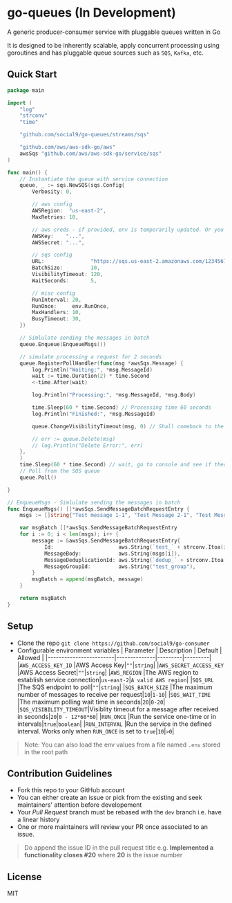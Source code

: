 # go-queues (In Development)

A generic producer-consumer service with pluggable queues written in Go

It is designed to be inherently scalable, apply concurrent processing using goroutines and has pluggable queue sources such as `SQS`, `Kafka`, etc.

## Quick Start

```go
package main

import (
	"log"
	"strconv"
	"time"

	"github.com/social9/go-queues/streams/sqs"

	"github.com/aws/aws-sdk-go/aws"
	awsSqs "github.com/aws/aws-sdk-go/service/sqs"
)

func main() {
	// Instantiate the queue with service connection
	queue, _ := sqs.NewSQS(sqs.Config{
		Verbosity: 0,

		// aws config
		AWSRegion:  "us-east-2",
		MaxRetries: 10,

		// aws creds - if provided, env is temporarily updated. Or you can add to env yourself
		AWSKey:    "...",
		AWSSecret: "...",

		// sqs config
		URL:               "https://sqs.us-east-2.amazonaws.com/1234567/MyQueue.fifo",
		BatchSize:         10,
		VisibilityTimeout: 120,
		WaitSeconds:       5,

		// misc config
		RunInterval: 20,
		RunOnce:     env.RunOnce,
		MaxHandlers: 10,
		BusyTimeout: 30,
	})

	// Simlulate sending the messages in batch
	queue.Enqueue(EnqueueMsgs())

	// simulate processing a request for 2 seconds
	queue.RegisterPollHandler(func(msg *awsSqs.Message) {
		log.Println("Waiting:", *msg.MessageId)
		wait := time.Duration(2) * time.Second
		<-time.After(wait)

		log.Println("Processing:", *msg.MessageId, *msg.Body)

		time.Sleep(60 * time.Second) // Processing time 60 seconds
		log.Println("Finished:", *msg.MessageId)

		queue.ChangeVisibilityTimeout(msg, 0) // Shall comeback to the queue

		// err := queue.Delete(msg)
		// log.Println("Delete Error:", err)
	},
	)
	time.Sleep(60 * time.Second) // wait, go to console and see if there are some messages visible, Hit "Poll for messages"
	// Poll from the SQS queue
	queue.Poll()

}

// EnqueueMsgs - Simlulate sending the messages in batch
func EnqueueMsgs() []*awsSqs.SendMessageBatchRequestEntry {
	msgs := []string{"Test message 1-1", "Test Message 2-1", "Test Message 3-1"}

	var msgBatch []*awsSqs.SendMessageBatchRequestEntry
	for i := 0; i < len(msgs); i++ {
		message := &awsSqs.SendMessageBatchRequestEntry{
			Id:                     aws.String(`test_` + strconv.Itoa(i)),
			MessageBody:            aws.String(msgs[i]),
			MessageDeduplicationId: aws.String(`dedup_` + strconv.Itoa(i)),
			MessageGroupId:         aws.String("test_group"),
		}
		msgBatch = append(msgBatch, message)
	}

	return msgBatch
}

```

## Setup

- Clone the repo `git clone https://github.com/social9/go-consumer`
- Configurable environment variables
  | Parameter              | Description  | Default | Allowed |
  |------------------------|--------------|---------|---------|
  |`AWS_ACCESS_KEY_ID`     |AWS Access Key|`""`|`string`|
  |`AWS_SECRET_ACCESS_KEY` |AWS Access Secret|`""`|`string`|
  |`AWS_REGION`            |The AWS region to establish service connection|`us-east-2`|`A valid AWS region`|
  |`SQS_URL`               |The SQS endpoint to poll|`""`|`string`|
  |`SQS_BATCH_SIZE`        |The maximum number of messages to receive per request|`10`|`1-10`|
  |`SQS_WAIT_TIME`         |The maximum polling wait time in seconds|`20`|`0-20`|
  |`SQS_VISIBILITY_TIMEOUT`|Visiblity timeout for a message after received in seconds|`20`|`0 - 12*60*60`|
  |`RUN_ONCE`              |Run the service one-time or in intervals|`true`|`boolean`|
  |`RUN_INTERVAL`          |Run the service in the defined interval. Works only when `RUN_ONCE` is set to `true`|`10`|`>0`|

> Note: You can also load the env values from a file named `.env` stored in the root path

## Contribution Guidelines

- Fork this repo to your GitHub account
- You can either create an issue or pick from the existing and seek maintainers' attention before developement
- Your _Pull Request_ branch must be rebased with the `dev` branch i.e. have a linear history
- One or more maintainers will review your PR once associated to an issue.

> Do append the issue ID in the pull request title e.g. **Implemented a functionality closes #20** where **20** is the issue number

## License

MIT
